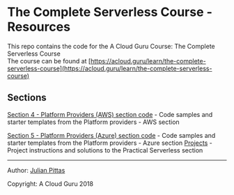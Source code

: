 # The Complete Serverless Course - Resources
This repo contains the code for the A Cloud Guru Course: The Complete Serverless Course<br />
The course can be found at [https://acloud.guru/learn/the-complete-serverless-course](https://acloud.guru/learn/the-complete-serverless-course)


## Sections
[Section 4 - Platform Providers (AWS) section code](./section-4) - Code samples and starter templates from the Platform providers - AWS section

[Section 5 - Platform Providers (Azure) section code](./section-5) - Code samples and starter templates from the Platform providers - Azure section
[Projects](./projects) - Project instructions and solutions to the Practical Serverless section

<hr>

Author: [Julian Pittas](https://twitter.com/julianpitt)

Copyright: A Cloud Guru 2018

